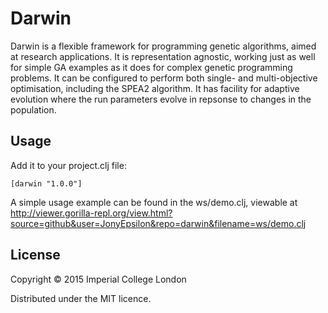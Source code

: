 # Darwin

Darwin is a flexible framework for programming genetic algorithms, aimed at research applications. It is representation
agnostic, working just as well for simple GA examples as it does for complex genetic programming problems. It can be
configured to perform both single- and multi-objective optimisation, including the SPEA2 algorithm. It has facility for
adaptive evolution where the run parameters evolve in repsonse to changes in the population.

## Usage

Add it to your project.clj file:
````
[darwin "1.0.0"]
````

A simple usage example can be found in the ws/demo.clj, viewable at
http://viewer.gorilla-repl.org/view.html?source=github&user=JonyEpsilon&repo=darwin&filename=ws/demo.clj

## License

Copyright © 2015 Imperial College London

Distributed under the MIT licence.
